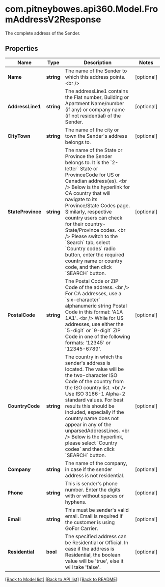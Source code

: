 # com.pitneybowes.api360.Model.FromAddressV2Response
The complete address of the Sender.

## Properties

Name | Type | Description | Notes
------------ | ------------- | ------------- | -------------
**Name** | **string** | The name of the Sender to which this address points.&lt;br /&gt; | [optional] 
**AddressLine1** | **string** | The addressLine1 contains the Flat number, Building or Apartment Name/number (if any) or company name (if not residential) of the Sender.  | [optional] 
**CityTown** | **string** | The name of the city or town the Sender&#39;s address belongs to.  | [optional] 
**StateProvince** | **string** | The name of the State or Province the Sender belongs to. It is the &#x60;2-letter&#x60; State or ProvinceCode for US or Canadian address(es). &lt;br /&gt; Below is the hyperlink for CA country that will navigate to its Province/State Codes page. Similarly, respective country users can check for their country- State/Province codes. &lt;br /&gt; Please switch to the &#x60;Search&#x60; tab, select &#x60;Country codes&#x60; radio button, enter the required country name or country code, and then click &#x60;SEARCH&#x60; button.  | [optional] 
**PostalCode** | **string** | The Postal Code or ZIP Code of the address. &lt;br /&gt; For CA addresses, use a &#x60;six-character&#x60; alphanumeric string Postal Code in this format: &#39;A1A 1A1&#39;. &lt;br /&gt; While for US addresses, use either the &#x60;5-digit&#x60; or &#x60;9-digit&#x60; ZIP Code in one of the following formats: &#39;12345&#39; or &#39;12345-6789&#39;.  | [optional] 
**CountryCode** | **string** | The country in which the sender&#39;s address is located. The value will be the two-character ISO Code of the country from the ISO country list. &lt;br /&gt; Use ISO 3166-1 Alpha-2 standard values. For best results this should be included, especially if the country name does not appear in any of the unparsedAddressLines. &lt;br /&gt; Below is the hyperlink, please select &#x60;Country codes&#x60; and then click &#x60;SEARCH&#x60; button.  | [optional] 
**Company** | **string** | The name of the company, in case if the sender address is not residential.  | [optional] 
**Phone** | **string** | This is sender&#39;s phone number. Enter the digits with or without spaces or hyphens.  | [optional] 
**Email** | **string** | This must be sender&#39;s valid email. Email is required if the customer is using GoFor Carrier.   | [optional] 
**Residential** | **bool** | The specified address can be Residential or Official. In case if the address is Residential, the boolean value will be &#39;true&#39;, else it will take &#39;false&#39;. | [optional] 

[[Back to Model list]](../README.md#documentation-for-models) [[Back to API list]](../README.md#documentation-for-api-endpoints) [[Back to README]](../README.md)

